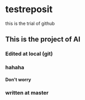 # testreposit
this is the trial of github

## This is the project of AI

### Edited at local (git)

### hahaha

#### Don't worry

### written at master
